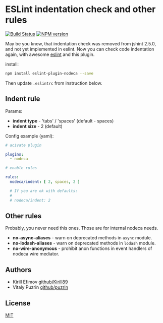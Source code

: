 ESLint indentation check and other rules
========================================

[![Build Status](https://travis-ci.org/nodeca/eslint-plugin-nodeca.svg?branch=master)](https://travis-ci.org/nodeca/eslint-plugin-nodeca)
[![NPM version](https://img.shields.io/npm/v/eslint-plugin-nodeca.svg)](https://www.npmjs.org/package/eslint-plugin-nodeca)

May be you know, that indentation check was removed from jshint 2.5.0,
and not yet implemented in eslint. Now you can check code indentation again,
with awesome [eslint](http://eslint.org/) and this plugin.

install:

```bash
npm install eslint-plugin-nodeca --save
```

Then update `.eslintrc` from instruction below.


Indent rule
-----------

Params:

- __indent type__ - 'tabs' / 'spaces' (default - spaces)
- __indent size__ - 2 (default)

Config example (yaml):

```yaml
# acivate plugin

plugins:
  - nodeca

# enable rules

rules:
  nodeca/indent: [ 2, spaces, 2 ]

  # If you are ok with defaults:
  #
  # nodeca/indent: 2
```

Other rules
-----------

Probably, you never need this ones. Those are for internal nodeca needs.

- __no-async-aliases__ - warn on deprecated methods in `async` module.
- __no-lodash-aliases__ - warn on deprecated methods in `lodash` module.
- __no-wire-anonymous__ - prohibit anon functions in event handlers of nodeca wire mediator.


Authors
-------

- Kirill Efimov [github/Kirill89](https://github.com/Kirill89)
- Vitaly Puzrin [github/puzrin](https://github.com/puzrin)


License
-------

[MIT](https://github.com/nodeca/eslint-plugin-nodeca/blob/master/LICENSE)